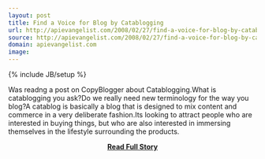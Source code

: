 ```yaml
---
layout: post
title: Find a Voice for Blog by Catablogging
url: http://apievangelist.com/2008/02/27/find-a-voice-for-blog-by-catablogging/
source: http://apievangelist.com/2008/02/27/find-a-voice-for-blog-by-catablogging/
domain: apievangelist.com
image: 
---
```

{% include JB/setup %}<p>Was readng a post on CopyBlogger about Catablogging.What is catablogging you ask?Do we really need  new terminology for the way you blog?A catablog is basically a blog that is designed to mix content and commerce in a very deliberate fashion.Its looking to attract people who are interested in buying things, but who are also interested in immersing themselves in the lifestyle surrounding the products.</p>
<center><p><a href="http://apievangelist.com/2008/02/27/find-a-voice-for-blog-by-catablogging/" style='padding:25px; font-sze:18px; font-weight: bold;'>Read Full Story</a></p></center>
